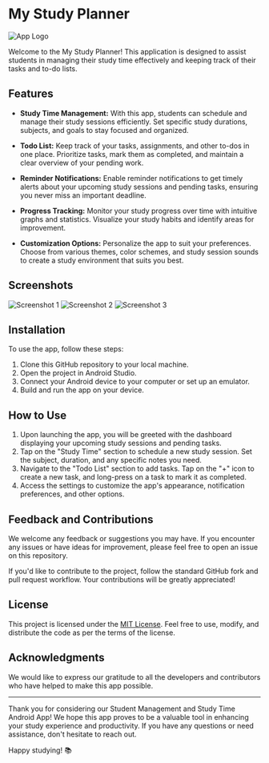 # My Study Planner

![App Logo](app_logo.png)

Welcome to the My Study Planner! This application is designed to assist students in managing their study time effectively and keeping track of their tasks and to-do lists.

## Features

- **Study Time Management:** With this app, students can schedule and manage their study sessions efficiently. Set specific study durations, subjects, and goals to stay focused and organized.

- **Todo List:** Keep track of your tasks, assignments, and other to-dos in one place. Prioritize tasks, mark them as completed, and maintain a clear overview of your pending work.

- **Reminder Notifications:** Enable reminder notifications to get timely alerts about your upcoming study sessions and pending tasks, ensuring you never miss an important deadline.

- **Progress Tracking:** Monitor your study progress over time with intuitive graphs and statistics. Visualize your study habits and identify areas for improvement.

- **Customization Options:** Personalize the app to suit your preferences. Choose from various themes, color schemes, and study session sounds to create a study environment that suits you best.

## Screenshots

![Screenshot 1](screenshot1.png)
![Screenshot 2](screenshot2.png)
![Screenshot 3](screenshot3.png)

## Installation

To use the app, follow these steps:

1. Clone this GitHub repository to your local machine.
2. Open the project in Android Studio.
3. Connect your Android device to your computer or set up an emulator.
4. Build and run the app on your device.

## How to Use

1. Upon launching the app, you will be greeted with the dashboard displaying your upcoming study sessions and pending tasks.
2. Tap on the "Study Time" section to schedule a new study session. Set the subject, duration, and any specific notes you need.
3. Navigate to the "Todo List" section to add tasks. Tap on the "+" icon to create a new task, and long-press on a task to mark it as completed.
4. Access the settings to customize the app's appearance, notification preferences, and other options.

## Feedback and Contributions

We welcome any feedback or suggestions you may have. If you encounter any issues or have ideas for improvement, please feel free to open an issue on this repository.

If you'd like to contribute to the project, follow the standard GitHub fork and pull request workflow. Your contributions will be greatly appreciated!

## License

This project is licensed under the [MIT License](LICENSE). Feel free to use, modify, and distribute the code as per the terms of the license.

## Acknowledgments

We would like to express our gratitude to all the developers and contributors who have helped to make this app possible.

---

Thank you for considering our Student Management and Study Time Android App! We hope this app proves to be a valuable tool in enhancing your study experience and productivity. If you have any questions or need assistance, don't hesitate to reach out.

Happy studying! 📚
